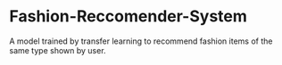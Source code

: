 # Fashion-Reccomender-System
A model trained by transfer learning to recommend fashion items of the same type shown by user.
